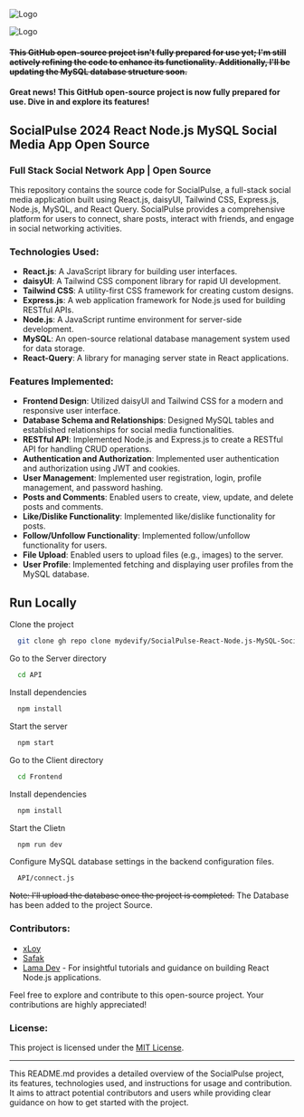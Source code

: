 ﻿
![Logo](https://mydevify.com/assets/logo.c98d2a42.svg)

![Logo](https://mydevify.com/assets/index.494ac568.png)

#### ~~This GitHub open-source project isn't fully prepared for use yet; I'm still actively refining the code to enhance its functionality. Additionally, I'll be updating the MySQL database structure soon.~~

#### Great news! This GitHub open-source project is now fully prepared for use. Dive in and explore its features!


## SocialPulse 2024 React Node.js MySQL Social Media App Open Source

### Full Stack Social Network App | Open Source

This repository contains the source code for SocialPulse, a full-stack social media application built using React.js, daisyUI, Tailwind CSS, Express.js, Node.js, MySQL, and React Query. SocialPulse provides a comprehensive platform for users to connect, share posts, interact with friends, and engage in social networking activities.

### Technologies Used:

- **React.js**: A JavaScript library for building user interfaces.
- **daisyUI**: A Tailwind CSS component library for rapid UI development.
- **Tailwind CSS**: A utility-first CSS framework for creating custom designs.
- **Express.js**: A web application framework for Node.js used for building RESTful APIs.
- **Node.js**: A JavaScript runtime environment for server-side development.
- **MySQL**: An open-source relational database management system used for data storage.
- **React-Query**: A library for managing server state in React applications.

### Features Implemented:

- **Frontend Design**: Utilized daisyUI and Tailwind CSS for a modern and responsive user interface.
- **Database Schema and Relationships**: Designed MySQL tables and established relationships for social media functionalities.
- **RESTful API**: Implemented Node.js and Express.js to create a RESTful API for handling CRUD operations.
- **Authentication and Authorization**: Implemented user authentication and authorization using JWT and cookies.
- **User Management**: Implemented user registration, login, profile management, and password hashing.
- **Posts and Comments**: Enabled users to create, view, update, and delete posts and comments.
- **Like/Dislike Functionality**: Implemented like/dislike functionality for posts.
- **Follow/Unfollow Functionality**: Implemented follow/unfollow functionality for users.
- **File Upload**: Enabled users to upload files (e.g., images) to the server.
- **User Profile**: Implemented fetching and displaying user profiles from the MySQL database.

## Run Locally

Clone the project

```bash
  git clone gh repo clone mydevify/SocialPulse-React-Node.js-MySQL-Social-Media-App-Full-Stack-Social-Network-App-Open-Source
```

Go to the Server directory

```bash
  cd API
```

Install dependencies

```bash
  npm install
```

Start the server

```bash
  npm start
```

Go to the Client directory

```bash
  cd Frontend
```

Install dependencies

```bash
  npm install
```

Start the Clietn

```bash
  npm run dev
```

Configure MySQL database settings in the backend configuration files.

```bash
  API/connect.js
```

~~Note: I'll upload the database once the project is completed.~~
The Database has been added to the project Source.



### Contributors:

- [xLoy](https://github.com/mydevify)
- [Safak](https://github.com/safak)
- [Lama Dev](https://www.youtube.com/@LamaDev) - For insightful tutorials and guidance on building React Node.js applications.

Feel free to explore and contribute to this open-source project. Your contributions are highly appreciated!

### License:

This project is licensed under the [MIT License](LICENSE).

---

This README.md provides a detailed overview of the SocialPulse project, its features, technologies used, and instructions for usage and contribution. It aims to attract potential contributors and users while providing clear guidance on how to get started with the project.
